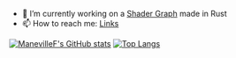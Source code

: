 - 🔭 I’m currently working on a [Shader Graph](https://github.com/ManevilleF/shady-rs) made in Rust
- 📫 How to reach me: [Links](https://linktr.ee/ManevilleF)

[![ManevilleF's GitHub stats](https://github-readme-stats.vercel.app/api?username=ManevilleF&show_icons=true&theme=radical&custom_title=ManevilleF)](https://github.com/anuraghazra/github-readme-stats)
[![Top Langs](https://github-readme-stats.vercel.app/api/top-langs/?username=ManevilleF&theme=radical)](https://github.com/anuraghazra/github-readme-stats)
